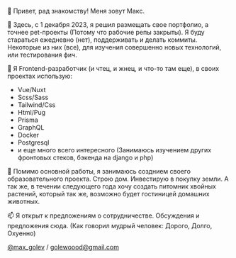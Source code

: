 👋 Привет, рад знакомству! Меня зовут Макс.

👀 Здесь, с 1 декабря 2023, я решил размещать свое портфолио, а точнее pet-проекты (Потому что рабочие репы закрыты). Я буду стараться ежедневно (нет), поддерживать и делать коммиты. Некоторые из них (все), для изучения совершенно новых технологий, или тестирования фич.

🌱 Я Frontend-разработчик (и чтец, и жнец, и что-то там еще), в своих проектах использую:

 * Vue/Nuxt
 * Scss/Sass
 * Tailwind/Css
 * Html/Pug
 * Prisma
 * GraphQL
 * Docker
 * Postgresql
 * и еще много всего интересного (Занимаюсь изучением других фронтовых стеков, бэкенда на django и php)
   
💞️ Помимо основной работы, я занимаюсь созднием своего образовательного проекта. Строю дом. Инвестирую в покупку земли. А так же, в течении следующего года хочу создать питомник хвойных растений, который так же, возможно будет гостиницей домашних животных.

📫 Я открыт к предложениям о сотрудничестве. Обсуждения и предложения сюда. (Как говорил мудрый человек: Дорого, Долго, Охуенно)

[@max_golev](https://t.me/max_golev) / golewoood@gmail.com

<!---
Golewoood/Golewoood is a ✨ special ✨ repository because its `README.md` (this file) appears on your GitHub profile.
You can click the Preview link to take a look at your changes.
--->
